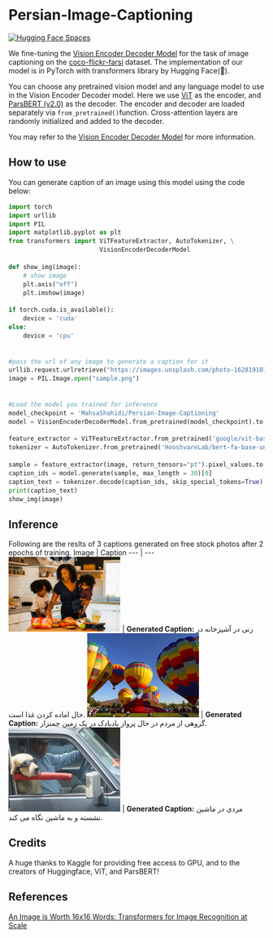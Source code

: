 # Persian-Image-Captioning

[![Hugging Face Spaces](https://img.shields.io/badge/%F0%9F%A4%97%20Hugging%20Face-Spaces-blue)](https://huggingface.co/spaces/MahsaShahidi/Persian-Image-Captioning)

We fine-tuning the [Vision Encoder Decoder Model](https://huggingface.co/docs/transformers/v4.16.2/en/model_doc/vision-encoder-decoder#transformers.VisionEncoderDecoderModel) for the task of image captioning on the [coco-flickr-farsi](https://www.kaggle.com/navidkanaani/coco-flickr-farsi) dataset. The implementation of our model is in PyTorch with transformers library by Hugging Face(🤗).

You can choose any pretrained vision model and any language model to use in the Vision Encoder Decoder model. Here we use [ViT](https://huggingface.co/google/vit-base-patch16-224-in21k) as the encoder, and [ParsBERT (v2.0)](https://huggingface.co/HooshvareLab/bert-fa-base-uncased-clf-persiannews) as the decoder. The encoder and decoder are loaded separately via `from_pretrained()`function. Cross-attention layers are randomly initialized and added to the decoder.

You may refer to the [Vision Encoder Decoder Model](https://huggingface.co/docs/transformers/model_doc/vision-encoder-decoder) for more information.

## How to use
You can generate caption of an image using this model using the code below:
```python
import torch
import urllib
import PIL
import matplotlib.pyplot as plt
from transformers import ViTFeatureExtractor, AutoTokenizer, \
                         VisionEncoderDecoderModel

def show_img(image):
    # show image
    plt.axis("off")
    plt.imshow(image)
    
if torch.cuda.is_available():
    device = 'cuda'
else:
    device = 'cpu'


#pass the url of any image to generate a caption for it    
urllib.request.urlretrieve("https://images.unsplash.com/photo-1628191011227-522c7c3f0af9?ixlib=rb-1.2.1&ixid=MnwxMjA3fDB8MHxwaG90by1wYWdlfHx8fGVufDB8fHx8&auto=format&fit=crop&w=870&q=80", "sample.png")
image = PIL.Image.open("sample.png")


#Load the model you trained for inference 
model_checkpoint = 'MahsaShahidi/Persian-Image-Captioning'
model = VisionEncoderDecoderModel.from_pretrained(model_checkpoint).to(device)

feature_extractor = ViTFeatureExtractor.from_pretrained('google/vit-base-patch16-224-in21k')
tokenizer = AutoTokenizer.from_pretrained('HooshvareLab/bert-fa-base-uncased-clf-persiannews')

sample = feature_extractor(image, return_tensors="pt").pixel_values.to(device)
caption_ids = model.generate(sample, max_length = 30)[0]
caption_text = tokenizer.decode(caption_ids, skip_special_tokens=True)
print(caption_text)
show_img(image)
```

## Inference
Following are the reslts of 3 captions generated on free stock photos after 2 epochs of training.
Image | Caption 
--- | --- 
<img src="images/Family-cooking.jpg" width="220"> | **Generated Caption:** زنی در آشپزخانه در حال اماده کردن غذا است.
<img src="images/Balloons.jpg" width="220"> | **Generated Caption:** گروهی از مردم در حال پرواز بادبادک در یک زمین چمنزار.
<img src="images/driving.jpg" width="220">  | **Generated Caption:** مردی در ماشین نشسته و به ماشین نگاه می کند.



## Credits
A huge thanks to Kaggle for providing free access to GPU, and to the creators of Huggingface, ViT, and ParsBERT!


## References
[An Image is Worth 16x16 Words: Transformers for Image Recognition at Scale](https://arxiv.org/abs/2010.11929 )
